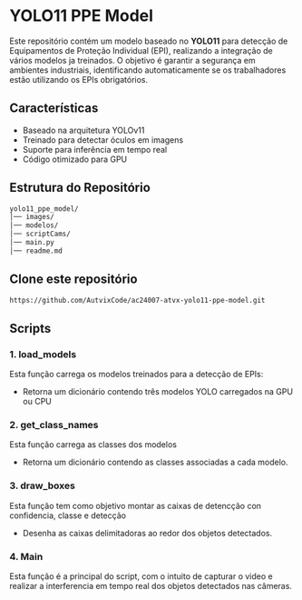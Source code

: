 # YOLO11 PPE Model

Este repositório contém um modelo baseado no **YOLO11** para detecção de Equipamentos de Proteção Individual (EPI), realizando a integração de vários modelos ja treinados. O objetivo é garantir a segurança em ambientes industriais, identificando automaticamente se os trabalhadores estão utilizando os EPIs obrigatórios.

## Características

* Baseado na arquitetura YOLOv11
* Treinado para detectar óculos em imagens
* Suporte para inferência em tempo real
* Código otimizado para GPU

## Estrutura do Repositório

```bash
yolo11_ppe_model/
│── images/            
│── modelos/
│── scriptCams/
│── main.py
│── readme.md           
```

## Clone este repositório

```bash
https://github.com/AutvixCode/ac24007-atvx-yolo11-ppe-model.git
```

## Scripts

### 1. load_models

Esta função carrega os modelos treinados para a detecção de EPIs:

* Retorna um dicionário contendo três modelos YOLO carregados na GPU ou CPU

### 2. get_class_names

Esta função carrega as classes dos modelos

* Retorna um dicionário contendo as classes associadas a cada modelo.

### 3. draw_boxes

Esta função tem como objetivo montar as caixas de detencção con confidencia, classe e detecção

* Desenha as caixas delimitadoras ao redor dos objetos detectados.

### 4. Main

Esta função é a principal do script, com o intuito de capturar o video e realizar a interferencia em tempo real dos objetos detectados nas câmeras.

